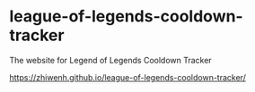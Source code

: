 # league-of-legends-cooldown-tracker
The website for Legend of Legends Cooldown Tracker

https://zhiwenh.github.io/league-of-legends-cooldown-tracker/
